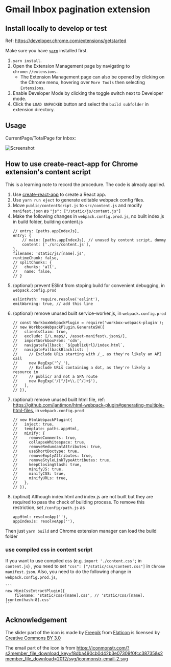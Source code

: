 # Gmail Inbox pagination extension

## Install locally to develop or test

Ref: https://developer.chrome.com/extensions/getstarted

Make sure you have [`yarn`](https://yarnpkg.com/) installed first. 

1. `yarn install`.
2. Open the Extension Management page by navigating to `chrome://extensions`.
    - The Extension Management page can also be opened by clicking on the Chrome menu, hovering over `More Tools` then selecting `Extensions`.
3. Enable Developer Mode by clicking the toggle switch next to Developer mode.
4. Click the `LOAD UNPACKED` button and select the `build subfolder` in extension directory.

## Usage

CurrentPage/TotalPage for Inbox:

![Screenshot](
https://raw.githubusercontent.com/grimmer0125/grimmer0125.github.io/master/images/chrome-inbox-extension.png)

## How to use create-react-app for Chrome extension's content script 

This is a learning note to record the procedure. The code is already applied. 

1. Use [create-react-app](https://github.com/facebook/create-react-app) to create a React app. 
2. Use `yarn run eject` to generate editable webpack config files.
3. Move `public/contentScript.js` to `src/content.js` and modify `manifest.json` as `"js": ["/static/js/content.js"]` 
4. Make the following changes in `webpack.config.prod.js`, no built index.js in build folder, building content.js 
    ```
    // entry: [paths.appIndexJs],
    entry: {
        // main: [paths.appIndexJs], // unused by content script, dummy 
        content: ['./src/content.js'], 
    },    
    filename: 'static/js/[name].js',
    runtimeChunk: false,
    // splitChunks: {
    //   chunks: 'all',
    //   name: false,
    // }
    ```
5. (optional) prevent ESlint from stoping build for convenient debugging, in `webpack.config.prod` 
    ```
    eslintPath: require.resolve('eslint'),
    emitWarning: true, // add this line
    ```
6. (optional) remove unused built service-worker.js, in `webpack.config.prod`
    ```
    // const WorkboxWebpackPlugin = require('workbox-webpack-plugin');
    // new WorkboxWebpackPlugin.GenerateSW({
    //   clientsClaim: true,
    //   exclude: [/\.map$/, /asset-manifest\.json$/],
    //   importWorkboxFrom: 'cdn',
    //   navigateFallback: `${publicUrl}/index.html`,
    //   navigateFallbackBlacklist: [
    //     // Exclude URLs starting with /_, as they're likely an API call
    //     new RegExp('^/_'),
    //     // Exclude URLs containing a dot, as they're likely a resource in
    //     // public/ and not a SPA route
    //     new RegExp('/[^/]+\\.[^/]+$'),
    //   ],
    // }),
    ```
7. (optional) remove unused built html file, ref: https://github.com/jantimon/html-webpack-plugin#generating-multiple-html-files, in `webpack.config.prod`
    ```
    // new HtmlWebpackPlugin({
    //   inject: true,
    //   template: paths.appHtml,
    //   minify: {
    //     removeComments: true,
    //     collapseWhitespace: true,
    //     removeRedundantAttributes: true,
    //     useShortDoctype: true,
    //     removeEmptyAttributes: true,
    //     removeStyleLinkTypeAttributes: true,
    //     keepClosingSlash: true,
    //     minifyJS: true,
    //     minifyCSS: true,
    //     minifyURLs: true,
    //   },
    // }),    
    ```
8. (optinal) Although index.html and index.js are not built but they are required to pass the check of building process. To remove this restriction,  set `/config/path.js` as 
    ```
    appHtml: resolveApp(''),
    appIndexJs: resolveApp(''),
    ```

Then just `yarn build` and Chrome extension manager can load the build folder 

### use compiled css in content script 

If you want to use compiled css (e.g. `import './content.css';` in `content.js`) , you need to set `"css": ["/static/css/content.css"]` in `Chrome manifest.json`. Also, you need to do the following change in `webpack.config.prod.js`, 

    ```
    new MiniCssExtractPlugin({
        filename: 'static/css/[name].css', // 'static/css/[name].[contenthash:8].css'
    ```
## Acknowledgement

The slider part of the icon is made by [Freepik](https://www.freepik.com) from [Flaticon](https://www.flaticon.com/) is licensed by [Creative Commons BY 3.0](http://creativecommons.org/licenses/by/3.0/)

The email part of the icon is from https://iconmonstr.com/?s2member_file_download_key=f8dba490cb0d42b3e07309f0fcc38735&s2member_file_download=2012/svg/iconmonstr-email-2.svg
